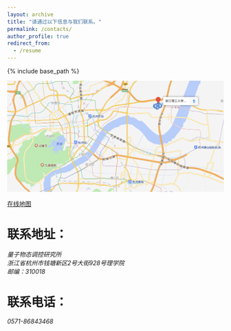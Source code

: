 ```yaml
---
layout: archive
title: "请通过以下信息与我们联系。"
permalink: /contacts/
author_profile: true
redirect_from:
  - /resume
---
```


{% include base_path %}

<img src='/images/zstu_map.png'>

[在线地图](https://ditu.amap.com/place/B0FFJVSKAG "浙理工地图")


联系地址：
======

<address>
  量子物态调控研究所<br />浙江省杭州市钱塘新区2号大街928号理学院<br />邮编：310018
</address>


联系电话：
======

<address>
  0571-86843468
</address>
